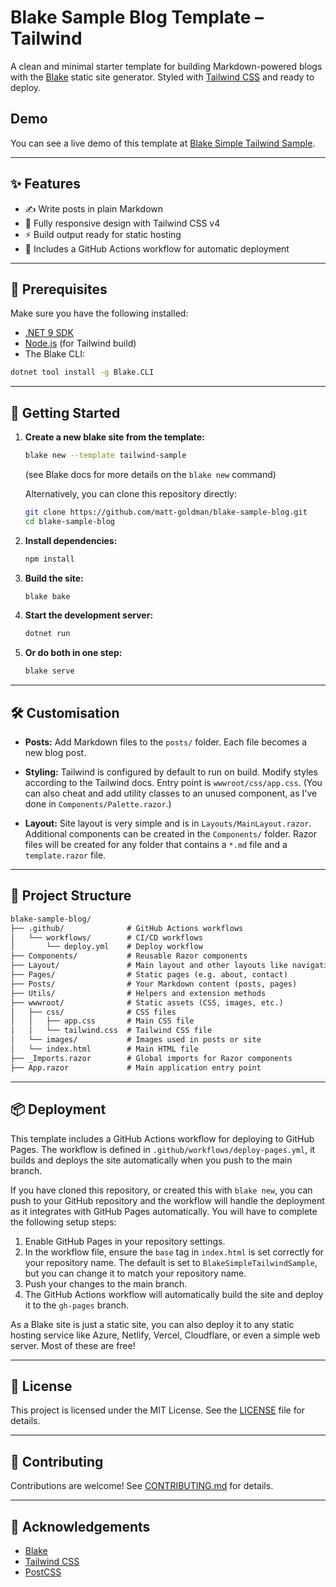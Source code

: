 # Blake Sample Blog Template – Tailwind

A clean and minimal starter template for building Markdown-powered blogs with the [Blake](https://github.com/matt-goldman/blake) static site generator.
Styled with [Tailwind CSS](https://tailwindcss.com/) and ready to deploy.

## Demo

You can see a live demo of this template at [Blake Simple Tailwind Sample](https://matt-goldman.github.io/BlakeSimpleTailwindSample).

---

## ✨ Features

* ✍️ Write posts in plain Markdown
* 🎨 Fully responsive design with Tailwind CSS v4
* ⚡ Build output ready for static hosting
* 🚀 Includes a GitHub Actions workflow for automatic deployment

---

## 🚧 Prerequisites

Make sure you have the following installed:

* [.NET 9 SDK](https://dotnet.microsoft.com/download/)
* [Node.js](https://nodejs.org/) (for Tailwind build)
* The Blake CLI:

```bash
dotnet tool install -g Blake.CLI
```

---

## 🚀 Getting Started

1. **Create a new blake site from the template:**

   ```bash
   blake new --template tailwind-sample
   ```
   (see Blake docs for more details on the `blake new` command)

   Alternatively, you can clone this repository directly:

   ```bash
   git clone https://github.com/matt-goldman/blake-sample-blog.git
   cd blake-sample-blog
   ```

2. **Install dependencies:**

   ```bash
   npm install
   ```

3. **Build the site:**

   ```bash
   blake bake
   ```

4. **Start the development server:**

   ```bash
   dotnet run
   ```

5. **Or do both in one step:**

   ```bash
   blake serve
   ```

---

## 🛠 Customisation

* **Posts:**
  Add Markdown files to the `posts/` folder. Each file becomes a new blog post.

* **Styling:**
  Tailwind is configured by default to run on build. Modify styles according to the Tailwind docs. Entry point is `wwwroot/css/app.css`. (You can also cheat and add utility classes to an unused component, as I've done in `Components/Palette.razor`.)

* **Layout:**
  Site layout is very simple and is in `Layouts/MainLayout.razor`. Additional components can be created in the `Components/` folder. Razor files will be created for any folder that contains a `*.md` file and a `template.razor` file.

---

## 📁 Project Structure

```txt
blake-sample-blog/
├── .github/              # GitHub Actions workflows
│   └── workflows/        # CI/CD workflows
│       └── deploy.yml    # Deploy workflow
├── Components/           # Reusable Razor components
├── Layout/               # Main layout and other layouts like navigation
├── Pages/                # Static pages (e.g. about, contact)
├── Posts/                # Your Markdown content (posts, pages)
├── Utils/                # Helpers and extension methods
├── wwwroot/              # Static assets (CSS, images, etc.)
│   ├── css/              # CSS files
│   │   ├── app.css       # Main CSS file
│   │   └── tailwind.css  # Tailwind CSS file
│   └── images/           # Images used in posts or site
│   └── index.html        # Main HTML file
├── _Imports.razor        # Global imports for Razor components
├── App.razor             # Main application entry point
```

---

## 📦 Deployment

This template includes a GitHub Actions workflow for deploying to GitHub Pages. The workflow is defined in `.github/workflows/deploy-pages.yml`, it builds and deploys the site automatically when you push to the main branch.

If you have cloned this repository, or created this with `blake new`, you can push to your GitHub repository and the workflow will handle the deployment as it integrates with GitHub Pages automatically. You will have to complete the following setup steps:

1. Enable GitHub Pages in your repository settings.
2. In the workflow file, ensure the `base` tag in `index.html` is set correctly for your repository name. The default is set to `BlakeSimpleTailwindSample`, but you can change it to match your repository name.
3. Push your changes to the main branch.
4. The GitHub Actions workflow will automatically build the site and deploy it to the `gh-pages` branch.

As a Blake site is just a static site, you can also deploy it to any static hosting service like Azure, Netlify, Vercel, Cloudflare, or even a simple web server. Most of these are free! 

---

## 📄 License

This project is licensed under the MIT License.
See the [LICENSE](LICENSE) file for details.

---

## 🤝 Contributing

Contributions are welcome!
See [CONTRIBUTING.md](CONTRIBUTING.md) for details.

---

## 🙏 Acknowledgements

* [Blake](https://github.com/matt-goldman/blake)
* [Tailwind CSS](https://tailwindcss.com/)
* [PostCSS](https://postcss.org/)
